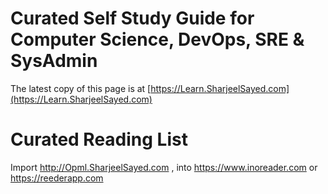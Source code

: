 # Curated Self Study Guide for Computer Science, DevOps, SRE & SysAdmin
  The latest copy of this page is at [https://Learn.SharjeelSayed.com](https://Learn.SharjeelSayed.com)  
  
# Curated Reading List 
  Import http://Opml.SharjeelSayed.com , into https://www.inoreader.com or https://reederapp.com
